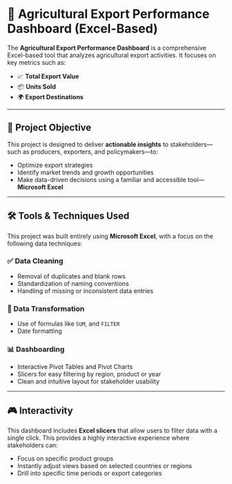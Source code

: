 # 🌾 Agricultural Export Performance Dashboard (Excel-Based)

The **Agricultural Export Performance Dashboard** is a comprehensive Excel-based tool that analyzes agricultural export activities. It focuses on key metrics such as:

- 📈 **Total Export Value**
- 📦 **Units Sold**
- 🌍 **Export Destinations**

---

## 🎯 Project Objective

This project is designed to deliver **actionable insights** to stakeholders—such as producers, exporters, and policymakers—to:

- Optimize export strategies
- Identify market trends and growth opportunities
- Make data-driven decisions using a familiar and accessible tool—**Microsoft Excel**

---

## 🛠️ Tools & Techniques Used

This project was built entirely using **Microsoft Excel**, with a focus on the following data techniques:

### ✅ Data Cleaning
- Removal of duplicates and blank rows
- Standardization of naming conventions
- Handling of missing or inconsistent data entries

### 🔄 Data Transformation
- Use of formulas like `SUM`, and `FILTER`
- Date formatting

### 📊 Dashboarding
- Interactive Pivot Tables and Pivot Charts
- Slicers for easy filtering by region, product or year 
- Clean and intuitive layout for stakeholder usability

---

## 🎮 Interactivity

This dashboard includes **Excel slicers** that allow users to filter data with a single click. This provides a highly interactive experience where stakeholders can:

- Focus on specific product groups
- Instantly adjust views based on selected countries or regions
- Drill into specific time periods or export categories
  
